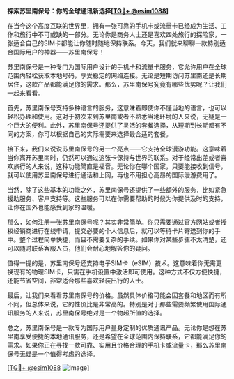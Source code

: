**探索苏里南保号：你的全球通讯新选择[[TG💪+ @esim1088](https://t.me/s/esim1088)]**

在当今这个高度互联的世界里，拥有一张可靠的手机卡或流量卡已经成为生活、工作和旅行中不可或缺的一部分。无论你是商务人士还是喜欢四处旅行的探险家，一张适合自己的SIM卡都能让你随时随地保持联系。今天，我们就来聊聊一款特别适合国际用户的神器——苏里南保号！

苏里南保号是一种专门为国际用户设计的手机卡和流量卡服务，它允许用户在全球范围内轻松获取本地号码，享受稳定的网络连接。无论是短期访问苏里南还是长期居住，这款产品都能满足你的需求。那么，苏里南保号究竟有哪些优势呢？让我们一起来看看。

首先，苏里南保号支持多种语言的服务，这意味着即使你不懂当地的语言，也可以轻松办理和使用。这对于初次来到苏里南或者不熟悉当地环境的人来说，无疑是一个巨大的便利。此外，苏里南保号还提供了灵活的套餐选择，从短期到长期都有不同的方案，你可以根据自己的实际需要来选择最合适的套餐。

接下来，我们来说说苏里南保号的另一个亮点——它支持全球漫游功能。这意味着当你离开苏里南时，仍然可以通过这张卡保持与世界的联系。对于经常出差或者喜欢旅行的人来说，这种功能简直是福音。无论你在哪个国家，只要能接收到信号，就可以使用苏里南保号进行通话和上网，再也不用担心高昂的国际漫游费用了。

当然，除了这些基本的功能之外，苏里南保号还提供了一些额外的服务，比如紧急援助服务、客户支持等。这些服务可以在你需要帮助的时候为你提供及时的支持，让你在国外也能感受到家的温暖。

那么，如何注册一张苏里南保号呢？其实非常简单。你只需要通过官方网站或者授权经销商进行在线申请，提交必要的个人信息后，就可以等待卡片寄送到你的手中。整个过程简单快捷，而且不需要复杂的手续。如果你对某些步骤不太清楚，还可以随时联系客服人员，他们会耐心地解答你的疑问。

值得一提的是，苏里南保号还支持电子SIM卡（eSIM）技术。这意味着你无需更换现有的物理SIM卡，只需在手机设置中激活即可使用。这种方式不仅方便快捷，还能节省空间，非常适合那些喜欢轻装出行的人士。

最后，让我们来看看苏里南保号的价格。虽然具体价格可能会因套餐和地区而有所不同，但总体来说，它的性价比是非常高的。特别是对于那些需要频繁使用国际通讯服务的人来说，苏里南保号绝对是一个物超所值的选择。

总之，苏里南保号是一款专为国际用户量身定制的优质通讯产品。无论你是想在苏里南享受便捷的本地通讯服务，还是希望在全球范围内保持联系，它都能满足你的需求。如果你正在寻找一款可靠、实用且价格合理的手机卡或流量卡，那么苏里南保号无疑是一个值得考虑的选择。

[[TG💪+ @esim1088](https://t.me/s/esim1088) ![Image](https://i.postimg.cc/4NQfJmqS/Snipaste-2025-05-13-00-14-12.png)]